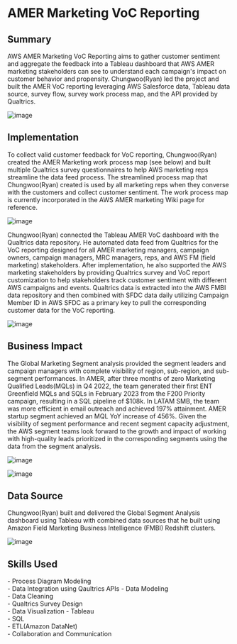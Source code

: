 <!-- Title -->
<h1 align="left">AMER Marketing VoC Reporting </h1>


<h2 align="left">Summary </h2>

AWS AMER Marketing VoC Reporting aims to gather customer sentiment and aggregate the feedback into a Tableau dashboard that AWS AMER marketing stakeholders can see to understand each campaign's impact on customer behavior and propensity. Chungwoo(Ryan) led the project and built the AMER VoC reporting leveraging AWS Salesforce data, Tableau data source, survey flow, survey work process map, and the API provided by Qualtrics.  

![image](https://github.com/ryavse11/ryan_choi_portfolio/assets/151677676/038a606f-566c-48f2-bdd6-aebd1e64c4ca)


<h2 align="left">Implementation </h2>

To collect valid customer feedback for VoC reporting, Chungwoo(Ryan) created the AMER Marketing work process map (see below) and built multiple Qualtrics survey questionnaires to help AWS marketing reps streamline the data feed process. The streamlined process map that Chungwoo(Ryan) created is used by all marketing reps when they converse with the customers and collect customer sentiment. The work process map is currently incorporated in the AWS AMER marketing Wiki page for reference. 

![image](https://github.com/ryavse11/ryan_choi_portfolio/assets/151677676/fc50e593-1019-4c86-8d4f-a8650ceda0c8)

Chungwoo(Ryan) connected the Tableau AMER VoC dashboard with the Qualtrics data repository. He automated data feed from Qualtrics for the VoC reporting designed for all AMER marketing managers, campaign owners, campaign managers, MRC managers, reps, and AWS FM (field marketing) stakeholders. After implementation, he also supported the AWS marketing stakeholders by providing Qualtrics survey and VoC report customization to help stakeholders track customer sentiment with different AWS campaigns and events. Qualtrics data is extracted into the AWS FMBI data repository and then combined with SFDC data daily utilizing Campaign Member ID in AWS SFDC as a primary key to pull the corresponding customer data for the VoC reporting. 

![image](https://github.com/ryavse11/ryan_choi_portfolio/assets/151677676/9742c9f2-f366-4c03-87fc-1fbde3d30adb)


<h2 align="left">Business Impact </h2>

The Global Marketing Segment analysis provided the segment leaders and campaign managers with complete visibility of region, sub-region, and sub-segment performances. In AMER, after three months of zero Marketing Qualified Leads(MQLs) in Q4 2022, the team generated their first ENT Greenfield MQLs and SQLs in February 2023 from the F200 Priority campaign, resulting in a SQL pipeline of $108k. In LATAM SMB, the team was more efficient in email outreach and achieved 197% attainment. AMER startup segment achieved an MQL YoY increase of 456%. Given the visibility of segment performance and recent segment capacity adjustment, the AWS segment teams look forward to the growth and impact of working with high-quality leads prioritized in the corresponding segments using the data from the segment analysis.

![image](https://github.com/ryavse11/ryan_choi_portfolio/assets/151677676/cd474df5-b9a8-4168-9446-02c1abd0ba3c)

![image](https://github.com/ryavse11/ryan_choi_portfolio/assets/151677676/c5fea10e-6bdf-4e77-b12c-9d20e5157535)


<h2 align="left">Data Source </h2>

Chungwoo(Ryan) built and delivered the Global Segment Analysis dashboard using Tableau with combined data sources that he built using Amazon Field Marketing Business Intelligence (FMBI) Redshift clusters.

![image](https://github.com/ryavse11/ryan_choi_portfolio/assets/151677676/02c7ed85-834d-49c9-92f0-4cf1a33b6372)

<h2 align="left">Skills Used </h2>
- Process Diagram Modeling <br>
- Data Integration using Qaultrics APIs
- Data Modeling  <br>
- Data Cleaning <br>
- Qualtrics Survey Design <br>
- Data Visualization - Tableau <br>
- SQL <br>
- ETL(Amazon DataNet)<br>
- Collaboration and Communication

